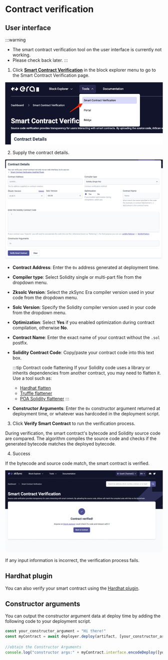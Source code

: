 # Contract verification

## User interface

:::warning
- The smart contract verification tool on the user interface is currently not working. 
- Please check back later.
:::

1. Click [**Smart Contract Verification**](https://explorer.zksync.io/contracts/verify) in the block explorer menu to go to the Smart Contract Verification page.

![zkSync Era smart contract verification page](../../assets/images/smart-contract-verification.png)

2. Supply the contract details.

![Contract details page](../../assets/images/contract-details.png)

- **Contract Address**: Enter the `0x` address generated at deployment time.
- **Compiler type**: Select Solidity single or multi-part file from the dropdown menu.
- **Zksolc Version**: Select the zkSync Era compiler version used in your code from the dropdown menu.
- **Solc Version**: Specify the Solidity compiler version used in your code from the dropdown menu.
- **Optimization**: Select **Yes** if you enabled optimization during contract compilation, otherwise **No**.
- **Contract Name**: Enter the exact name of your contract without the `.sol` postfix.
- **Solidity Contract Code**: Copy/paste your contract code into this text box. 

    :::tip Contract code flattening
    If your Solidity code uses a library or inherits dependencies from another contract, you may need to flatten it. Use a tool such as:
    - [Hardhat flatten](https://medium.com/coinmonks/flattening-smart-contracts-using-hardhat-dffe7dbc7b3f)
    - [Truffle flattener](https://github.com/NomicFoundation/truffle-flattener)
    - [POA Solidity flattener](https://github.com/poanetwork/solidity-flattener)
    ::: 

- **Constructor Arguments**: Enter the `0x` constructor argument returned at deployment time, or whatever was hardcoded in the deployment script.

3. Click **Verify Smart Contract** to run the verification process.

During verification, the smart contract's bytecode and Solidity source code are compared. The algorithm compiles the source code and checks if the generated bytecode matches the deployed bytecode. 

4. Success 

If the bytecode and source code match, the smart contract is verified. 

![Smart Contract Verified!](../../assets/images/contract-verified.png "Contract Verified")

If any input information is incorrect, the verification process fails. 

## Hardhat plugin

You can also verify your smart contract using the [Hardhat plugin](../hardhat/hardhat-zksync-verify.md).

## Constructor arguments

You can output the constructor argument data at deploy time by adding the following code to your deployment script.

```js
const your_constructor_argument = "Hi there!"
const myContract = await deployer.deploy(artifact, [your_constructor_argument]);

//obtain the Constructor Arguments
console.log("constructor args:" + myContract.interface.encodeDeploy([your_constructor_argument]));
```